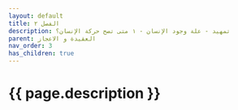 ```yaml
---
layout: default
title: الفصل ٢
description: تمهيد - علة وجود الإنسان - ١ متى تصح حركة الإنسان؟
parent: العقيدة و الاعجاز
nav_order: 3
has_children: true
---
```



# {{ page.description }}
